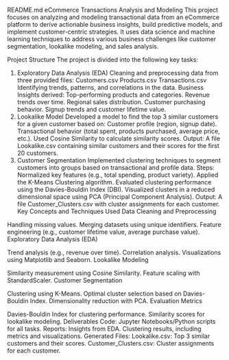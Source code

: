 README.md
eCommerce Transactions Analysis and Modeling
This project focuses on analyzing and modeling transactional data from an eCommerce platform to derive actionable business insights, build predictive models, and implement customer-centric strategies. It uses data science and machine learning techniques to address various business challenges like customer segmentation, lookalike modeling, and sales analysis.

Project Structure
The project is divided into the following key tasks:

1. Exploratory Data Analysis (EDA)
Cleaning and preprocessing data from three provided files:
Customers.csv
Products.csv
Transactions.csv
Identifying trends, patterns, and correlations in the data.
Business Insights derived:
Top-performing products and categories.
Revenue trends over time.
Regional sales distribution.
Customer purchasing behavior.
Signup trends and customer lifetime value.
2. Lookalike Model
Developed a model to find the top 3 similar customers for a given customer based on:
Customer profile (region, signup date).
Transactional behavior (total spent, products purchased, average price, etc.).
Used Cosine Similarity to calculate similarity scores.
Output: A file Lookalike.csv containing similar customers and their scores for the first 20 customers.
3. Customer Segmentation
Implemented clustering techniques to segment customers into groups based on transactional and profile data.
Steps:
Normalized key features (e.g., total spending, product variety).
Applied the K-Means Clustering algorithm.
Evaluated clustering performance using the Davies-Bouldin Index (DBI).
Visualized clusters in a reduced dimensional space using PCA (Principal Component Analysis).
Output: A file Customer_Clusters.csv with cluster assignments for each customer.
Key Concepts and Techniques Used
Data Cleaning and Preprocessing

Handling missing values.
Merging datasets using unique identifiers.
Feature engineering (e.g., customer lifetime value, average purchase value).
Exploratory Data Analysis (EDA)

Trend analysis (e.g., revenue over time).
Correlation analysis.
Visualizations using Matplotlib and Seaborn.
Lookalike Modeling

Similarity measurement using Cosine Similarity.
Feature scaling with StandardScaler.
Customer Segmentation

Clustering using K-Means.
Optimal cluster selection based on Davies-Bouldin Index.
Dimensionality reduction with PCA.
Evaluation Metrics

Davies-Bouldin Index for clustering performance.
Similarity scores for lookalike modeling.
Deliverables
Code: Jupyter Notebooks/Python scripts for all tasks.
Reports:
Insights from EDA.
Clustering results, including metrics and visualizations.
Generated Files:
Lookalike.csv: Top 3 similar customers and their scores.
Customer_Clusters.csv: Cluster assignments for each customer.
